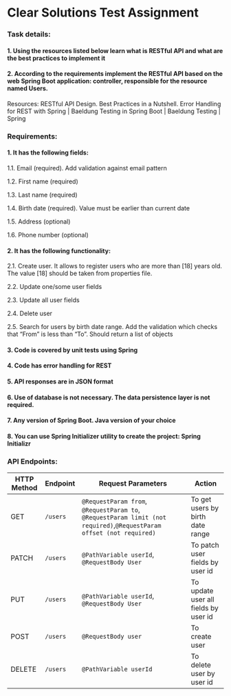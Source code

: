 
# Clear Solutions Test Assignment

### Task details:

#### 1. Using the resources listed below learn what is RESTful API and what are the best practices to implement it 
#### 2. According to the requirements implement the RESTful API based on the web Spring Boot application: controller, responsible for the resource named Users. 

Resources:
RESTful API Design. Best Practices in a Nutshell.
Error Handling for REST with Spring | Baeldung
Testing in Spring Boot | Baeldung
Testing | Spring

### Requirements:
#### 1. It has the following fields:
1.1. Email (required). Add validation against email pattern

1.2. First name (required)

1.3. Last name (required)

1.4. Birth date (required). Value must be earlier than current date

1.5. Address (optional)

1.6. Phone number (optional)

#### 2. It has the following functionality:
2.1. Create user. It allows to register users who are more than [18] years old. The value [18] should be taken from properties file.

2.2. Update one/some user fields

2.3. Update all user fields

2.4. Delete user

2.5. Search for users by birth date range. Add the validation which checks that “From” is less than “To”.  Should return a list of objects

#### 3. Code is covered by unit tests using Spring 

#### 4. Code has error handling for REST

#### 5. API responses are in JSON format

#### 6. Use of database is not necessary. The data persistence layer is not required.

#### 7. Any version of Spring Boot. Java version of your choice

#### 8. You can use Spring Initializer utility to create the project: Spring Initializr

### API Endpoints:
| HTTP Method | Endpoint                 | Request Parameters                                    | Action                               |
|-------------|--------------------------|-------------------------------------------------------|--------------------------------------|
| GET        | `/users`            | `@RequestParam from`, `@RequestParam to`, `@RequestParam limit (not required)`,`@RequestParam offset (not required)`                             | To get users by birth date range          |
| PATCH         | `/users`            |`@PathVariable userId`, `@RequestBody User`                                                       | To patch user fields by user id                 |
| PUT         | `/users`            | `@PathVariable userId`, `@RequestBody User`                           | To update user all fields by user id             |
 POST      | `/users`            | `@RequestBody user`                           | To create user           |
  DELETE         | `/users`            | `@PathVariable userId`                           | To delete user by user id     |
